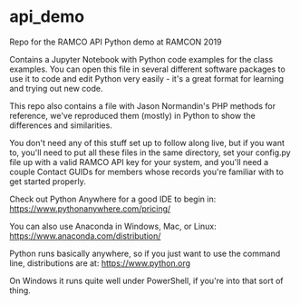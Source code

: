 # api_demo
Repo for the RAMCO API Python demo at RAMCON 2019

Contains a Jupyter Notebook with Python code examples for the class examples. You can open this file in several different software packages to use it to code and edit Python very easily - it's a great format for learning and trying out new code.

This repo also contains a file with Jason Normandin's PHP methods for reference, we've reproduced them (mostly) in Python to show the differences and similarities.

You don't need any of this stuff set up to follow along live, but if you want to, you'll need to put all these files in the same directory, set your config.py file up with a valid RAMCO API key for your system, and you'll need a couple Contact GUIDs for members whose records you're familiar with to get started properly.

Check out Python Anywhere for a good IDE to begin in: https://www.pythonanywhere.com/pricing/

You can also use Anaconda in Windows, Mac, or Linux: https://www.anaconda.com/distribution/

Python runs basically anywhere, so if you just want to use the command line, distributions are at: https://www.python.org

On Windows it runs quite well under PowerShell, if you're into that sort of thing.

